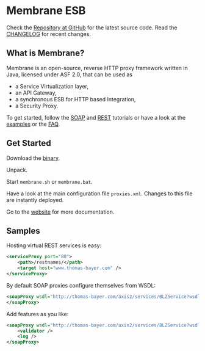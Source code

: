 Membrane ESB
============

Check the [Repository at GitHub](https://github.com/membrane/service-proxy) for the latest source code. Read the [CHANGELOG](https://github.com/membrane/service-proxy/blob/master/cli/router/CHANGELOG.txt) for recent changes.

What is Membrane?
-----------------
Membrane is an open-source, reverse HTTP proxy framework written in Java, licensed under ASF 2.0, that can be used as

*   a Service Virtualization layer,
*   an API Gateway,
*   a synchronous ESB for HTTP based Integration,
*   a Security Proxy.

To get started, follow the [SOAP](http://membrane-soa.org/esb-doc/current/soap-quickstart.htm) and [REST](http://membrane-soa.org/esb-doc/current/rest-quickstart.htm) tutorials or have a look at the [examples](http://membrane-soa.org/esb-doc/current/interceptors/examples.htm) or the [FAQ](https://github.com/membrane/service-proxy/wiki/Membrane-Service-Proxy-FAQ).

Get Started
-----------

Download the [binary](http://membrane-soa.org/downloads/http-router.htm).

Unpack.

Start `membrane.sh` or `membrane.bat`.

Have a look at the main configuration file `proxies.xml`. Changes to this file are instantly deployed.

Go to the [website](http://membrane-soa.org/esb/) for more documentation.

Samples
-------

Hosting virtual REST services is easy:
```xml
<serviceProxy port="80">
    <path>/restnames/</path>
    <target host="www.thomas-bayer.com" />
</serviceProxy>
```

By default SOAP proxies configure themselves from WSDL:
```xml
<soapProxy wsdl="http://thomas-bayer.com/axis2/services/BLZService?wsdl">
</soapProxy>
```

Add features as you like:
```xml
<soapProxy wsdl="http://thomas-bayer.com/axis2/services/BLZService?wsdl">
	<validator />
	<log />
</soapProxy>
```
